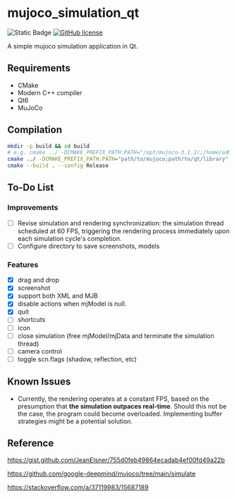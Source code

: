 # mujoco_simulation_qt

![Static Badge](https://img.shields.io/badge/std-c%2B%2B20-blue)
[![GitHub license](https://img.shields.io/badge/license-MIT-blue.svg)](https://raw.githubusercontent.com/hesic73/PictureConverter/master/LICENSE)

A simple mujoco simulation application in Qt.

## Requirements

- CMake
- Modern C++ compiler
- Qt6
- MuJoCo

## Compilation

```bash
mkdir -p build && cd build
# e.g. cmake ../ -DCMAKE_PREFIX_PATH:PATH="/opt/mujoco-3.1.2/;/home/admin1/Qt/6.6.2/gcc_64/"
cmake ../ -DCMAKE_PREFIX_PATH:PATH="path/to/mujoco;path/to/qt/library"
cmake --build . --config Release
```

## To-Do List

### Improvements

- [ ] Revise simulation and rendering synchronization: the simulation thread scheduled at 60 FPS, triggering the rendering process immediately upon each simulation cycle's completion.
- [ ] Configure directory to save screenshots, models

### Features

- [x] drag and drop
- [x] screenshot
- [x] support both XML and MJB
- [x] disable actions when mjModel is null.
- [x] quit
- [ ] shortcuts
- [ ] icon
- [ ] close simulation (free mjModel/mjData and terminate the simulation thread)
- [ ] camera control
- [ ] toggle scn.flags (shadow, reflection, etc)

## Known Issues

- Currently, the rendering operates at a constant FPS, based on the presumption that **the simulation outpaces real-time**. Should this not be the case, the program could become overloaded. Implementing buffer strategies might be a potential solution.

## Reference

https://gist.github.com/JeanElsner/755d0feb49864ecadab4ef00fd49a22b

https://github.com/google-deepmind/mujoco/tree/main/simulate

https://stackoverflow.com/a/37119983/15687189